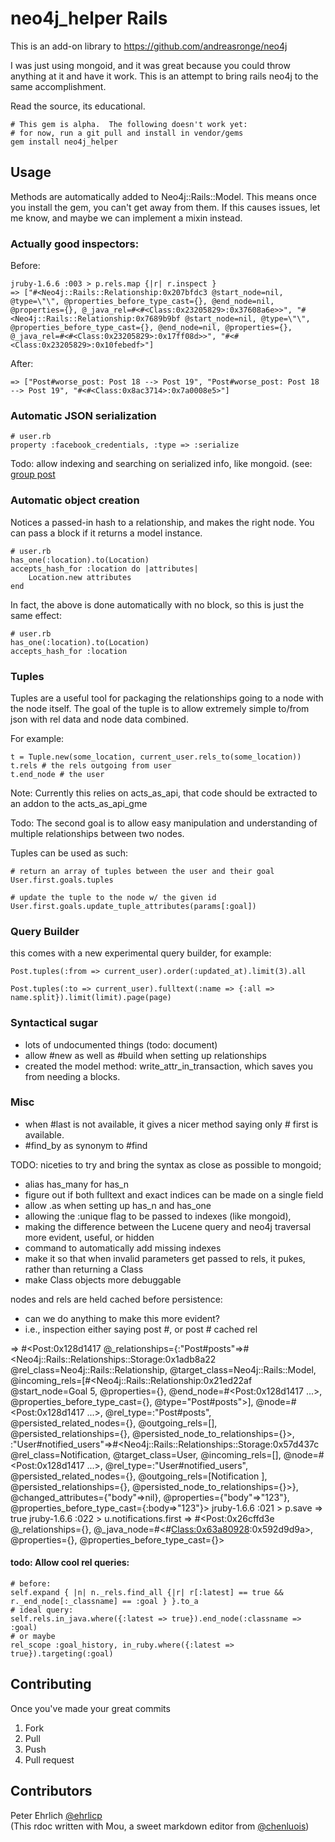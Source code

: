 # neo4j_helper Rails

This is an add-on library to https://github.com/andreasronge/neo4j

I was just using mongoid, and it was great because you could throw anything at it and have it work.  This is an
attempt to bring rails neo4j to the same accomplishment.  

Read the source, its educational.


    # This gem is alpha.  The following doesn't work yet:
    # for now, run a git pull and install in vendor/gems
    gem install neo4j_helper




## Usage

Methods are automatically added to Neo4j::Rails::Model.  This means once you install the gem, you can't get away from them.  If this causes issues, let me know, and maybe we can implement a mixin instead.


### Actually good inspectors:

Before:

    jruby-1.6.6 :003 > p.rels.map {|r| r.inspect }
    => ["#<Neo4j::Rails::Relationship:0x207bfdc3 @start_node=nil, @type=\"\", @properties_before_type_cast={}, @end_node=nil, @properties={}, @_java_rel=#<#<Class:0x23205829>:0x37608a6e>>", "#<Neo4j::Rails::Relationship:0x7689b9bf @start_node=nil, @type=\"\", @properties_before_type_cast={}, @end_node=nil, @properties={}, @_java_rel=#<#<Class:0x23205829>:0x17ff08d>>", "#<#<Class:0x23205829>:0x10febedf>"]


After:

    => ["Post#worse_post: Post 18 --> Post 19", "Post#worse_post: Post 18 --> Post 19", "#<#<Class:0x8ac3714>:0x7a0008e5>"]



### Automatic JSON serialization

    # user.rb
    property :facebook_credentials, :type => :serialize

Todo: allow indexing and searching on serialized info, like mongoid.  (see: [group post](https://groups.google.com/d/msg/neo4jrb/KWxKBMbCc9E/E2XKIhzyvucJ)


### Automatic object creation

Notices a passed-in hash to a relationship, and makes the right node.  You can pass a block if it returns a model instance.

    # user.rb
    has_one(:location).to(Location)
    accepts_hash_for :location do |attributes|
        Location.new attributes
    end

In fact, the above is done automatically with no block, so this is just the same effect:

    # user.rb
    has_one(:location).to(Location)
    accepts_hash_for :location

### Tuples

Tuples are a useful tool for packaging the relationships going to a node with the node itself.
The goal of the tuple is to allow extremely simple to/from json with rel data and node data combined.

For example:

    t = Tuple.new(some_location, current_user.rels_to(some_location))
    t.rels # the rels outgoing from user
    t.end_node # the user


Note: Currently this relies on acts_as_api, that code should be extracted to an addon to the acts_as_api_gme

Todo: The second goal is to allow easy manipulation and understanding of multiple relationships between two nodes.


Tuples can be used as such:

    # return an array of tuples between the user and their goal
    User.first.goals.tuples

    # update the tuple to the node w/ the given id
    User.first.goals.update_tuple_attributes(params[:goal])


### Query Builder

this comes with a new experimental query builder, for example:

    Post.tuples(:from => current_user).order(:updated_at).limit(3).all

    Post.tuples(:to => current_user).fulltext(:name => {:all => name.split}).limit(limit).page(page)


### Syntactical sugar
 - lots of undocumented things (todo: document)
 - allow #new as well as #build when setting up relationships
 - created the model method: write_attr_in_transaction, which saves you from needing a blocks.



### Misc

 - when #last is not available, it gives a nicer method saying only # first is available.
 - #find_by as synonym to #find

TODO: niceties to try and bring the syntax as close as possible to mongoid;

 - alias has_many for has_n
 - figure out if both fulltext and exact indices can be made on a single field
 - allow .as when setting up has_n and has_one
 - allowing the :unique flag to be passed to indexes (like mongoid),
 - making the difference between the Lucene query and neo4j traversal more evident, useful, or hidden
 - command to automatically add missing indexes
 - make it so that when invalid parameters get passed to rels, it pukes, rather than returning a Class
 - make Class objects more debuggable


 nodes and rels are held cached before persistence:

  - can we do anything to make this more evident?
  - i.e., inspection either saying post #, or post # cached rel

  => #<Post:0x128d1417 @_relationships={:"Post#posts"=>#<Neo4j::Rails::Relationships::Storage:0x1adb8a22 @rel_class=Neo4j::Rails::Relationship, @target_class=Neo4j::Rails::Model, @incoming_rels=[#<Neo4j::Rails::Relationship:0x21ed22af @start_node=Goal 5, @properties={}, @end_node=#<Post:0x128d1417 ...>, @properties_before_type_cast={}, @type="Post#posts">], @node=#<Post:0x128d1417 ...>, @rel_type=:"Post#posts", @persisted_related_nodes={}, @outgoing_rels=[], @persisted_relationships={}, @persisted_node_to_relationships={}>, :"User#notified_users"=>#<Neo4j::Rails::Relationships::Storage:0x57d437c @rel_class=Notification, @target_class=User, @incoming_rels=[], @node=#<Post:0x128d1417 ...>, @rel_type=:"User#notified_users", @persisted_related_nodes={}, @outgoing_rels=[Notification ], @persisted_relationships={}, @persisted_node_to_relationships={}>}, @changed_attributes={"body"=>nil}, @properties={"body"=>"123"}, @properties_before_type_cast={:body=>"123"}>
 jruby-1.6.6 :021 > p.save
  => true
 jruby-1.6.6 :022 > u.notifications.first
  => #<Post:0x26cffd3e @_relationships={}, @_java_node=#<#<Class:0x63a80928>:0x592d9d9a>, @properties={}, @properties_before_type_cast={}>


#### todo: Allow cool rel queries:

    # before:
    self.expand { |n| n._rels.find_all {|r| r[:latest] == true && r._end_node[:_classname] == :goal } }.to_a
    # ideal query:
    self.rels.in_java.where({:latest => true}).end_node(:classname => :goal)
    # or maybe
    rel_scope :goal_history, in_ruby.where({:latest => true}).targeting(:goal)


## Contributing


Once you've made your great commits

1. Fork
1. Pull
1. Push
1. Pull request



## Contributors

Peter Ehrlich [@ehrlicp](http://www.twitter.com/ehrlicp)
<br/>
(This rdoc written with Mou, a sweet markdown editor from [@chenluois](http://twitter.com/chenluois))
